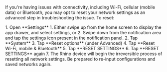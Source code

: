 If you're having issues with connectivity, including Wi-Fi, cellular (mobile data) or Bluetooth, you may opt to reset your network settings as an advanced step in troubleshooting the issue. To reset:

<div class="numbered-instructions" markdown="1">
1. Open **Settings**
  1. Either swipe up from the home screen to display the app drawer, and select settings, or
  2. Swipe down from the notification area and tap the settings icon present in the notification panel.
2. Tap **System**
3. Tap **Reset options** (under Advanced)
4. Tap **Reset Wi-Fi, mobile & Bluetooth**
5. Tap **RESET SETTINGS**
6. Tap **RESET SETTINGS** again
7. The Rhino device will begin the irreversible process of resetting all network settings. Be prepared to re-input configurations and saved networks again.
</div>
